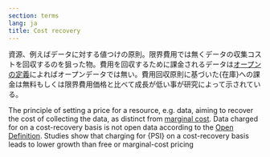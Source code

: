 ```yaml
---
section: terms
lang: ja
title: Cost recovery
---
```


資源、例えばデータに対する値つけの原則。限界費用では無くデータの収集コストを回収するのを狙った物。費用を回収するために課金されるデータは[オープンの定義](/glossary/ja/terms/marginal-cost/)によればオープンデータでは無い。費用回収原則に基づいた{在庫}への課金は無料もしくは限界費用価格と比べて成長が低い事が研究によって示されている。

The principle of setting a price for a resource, e.g. data, aiming to recover the cost of collecting the data, as distinct from [marginal cost](/glossary/en/terms/marginal-cost/). Data charged for on a cost-recovery basis is not open data according to the [Open Definition](/glossary/en/terms/open-definition/). Studies show that charging for {PSI} on a cost-recovery basis leads to lower growth than free or marginal-cost pricing
